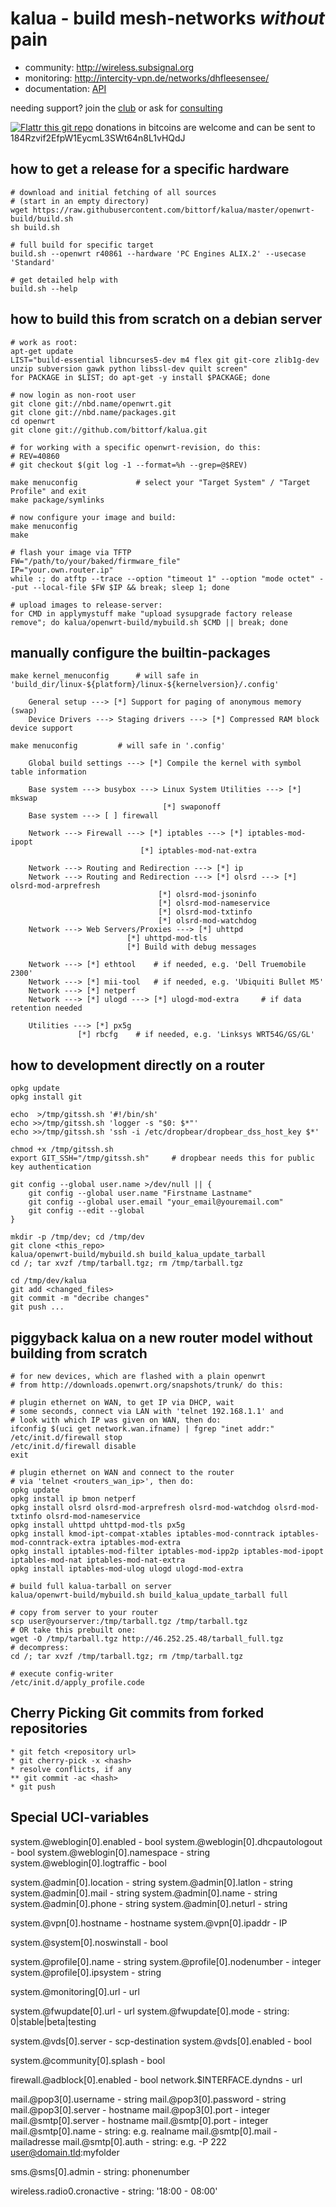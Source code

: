 kalua - build mesh-networks _without_ pain
==========================================

* community: http://wireless.subsignal.org
* monitoring: http://intercity-vpn.de/networks/dhfleesensee/
* documentation: [API](http://wireless.subsignal.org/index.php?title=Firmware-Dokumentation_API)

needing support?
join the [club](http://blog.maschinenraum.tk) or ask for [consulting](http://bittorf-wireless.de)

[![Flattr this git repo](http://api.flattr.com/button/flattr-badge-large.png)](https://flattr.com/submit/auto?user_id=bittorf&url=https://github.com/bittorf/kalua&title=kalua&language=&tags=github&category=software)
donations in bitcoins are welcome and can be sent to 184Rzvif2EfpW1EycmL3SWt64n8L1vHQdJ


how to get a release for a specific hardware
--------------------------------------------

	# download and initial fetching of all sources
	# (start in an empty directory)
	wget https://raw.githubusercontent.com/bittorf/kalua/master/openwrt-build/build.sh
	sh build.sh

	# full build for specific target
	build.sh --openwrt r40861 --hardware 'PC Engines ALIX.2' --usecase 'Standard'

	# get detailed help with
	build.sh --help


how to build this from scratch on a debian server
-------------------------------------------------

	# work as root:
	apt-get update
	LIST="build-essential libncurses5-dev m4 flex git git-core zlib1g-dev unzip subversion gawk python libssl-dev quilt screen"
	for PACKAGE in $LIST; do apt-get -y install $PACKAGE; done

	# now login as non-root user
	git clone git://nbd.name/openwrt.git
	git clone git://nbd.name/packages.git
	cd openwrt
	git clone git://github.com/bittorf/kalua.git

	# for working with a specific openwrt-revision, do this:
	# REV=40860
	# git checkout $(git log -1 --format=%h --grep=@$REV)

	make menuconfig				# select your "Target System" / "Target Profile" and exit
	make package/symlinks

	# now configure your image and build:
	make menuconfig
	make

	# flash your image via TFTP
	FW="/path/to/your/baked/firmware_file"
	IP="your.own.router.ip"
	while :; do atftp --trace --option "timeout 1" --option "mode octet" --put --local-file $FW $IP && break; sleep 1; done

	# upload images to release-server:
	for CMD in applymystuff make "upload sysupgrade factory release remove"; do kalua/openwrt-build/mybuild.sh $CMD || break; done


manually configure the builtin-packages
---------------------------------------

	make kernel_menuconfig		# will safe in 'build_dir/linux-${platform}/linux-${kernelversion}/.config'

		General setup ---> [*] Support for paging of anonymous memory (swap)
		Device Drivers ---> Staging drivers ---> [*] Compressed RAM block device support

	make menuconfig 		# will safe in '.config'

		Global build settings ---> [*] Compile the kernel with symbol table information

		Base system ---> busybox ---> Linux System Utilities ---> [*] mkswap
									  [*] swaponoff
		Base system ---> [ ] firewall

		Network ---> Firewall ---> [*] iptables ---> [*] iptables-mod-ipopt
							     [*] iptables-mod-nat-extra

		Network ---> Routing and Redirection ---> [*] ip
		Network ---> Routing and Redirection ---> [*] olsrd ---> [*] olsrd-mod-arprefresh
									 [*] olsrd-mod-jsoninfo
									 [*] olsrd-mod-nameservice
									 [*] olsrd-mod-txtinfo
									 [*] olsrd-mod-watchdog
		Network ---> Web Servers/Proxies ---> [*] uhttpd
						      [*] uhttpd-mod-tls
						      [*] Build with debug messages

		Network ---> [*] ethtool	# if needed, e.g. 'Dell Truemobile 2300'
		Network ---> [*] mii-tool	# if needed, e.g. 'Ubiquiti Bullet M5'
		Network ---> [*] netperf
		Network ---> [*] ulogd ---> [*] ulogd-mod-extra		# if data retention needed

		Utilities ---> [*] px5g
			       [*] rbcfg	# if needed, e.g. 'Linksys WRT54G/GS/GL'


how to development directly on a router
---------------------------------------

	opkg update
	opkg install git

	echo  >/tmp/gitssh.sh '#!/bin/sh'
	echo >>/tmp/gitssh.sh 'logger -s "$0: $*"'
	echo >>/tmp/gitssh.sh 'ssh -i /etc/dropbear/dropbear_dss_host_key $*'

	chmod +x /tmp/gitssh.sh
	export GIT_SSH="/tmp/gitssh.sh"		# dropbear needs this for public key authentication

	git config --global user.name >/dev/null || {
		git config --global user.name "Firstname Lastname"
		git config --global user.email "your_email@youremail.com"
		git config --edit --global
	}

	mkdir -p /tmp/dev; cd /tmp/dev
	git clone <this_repo>
	kalua/openwrt-build/mybuild.sh build_kalua_update_tarball
	cd /; tar xvzf /tmp/tarball.tgz; rm /tmp/tarball.tgz

	cd /tmp/dev/kalua
	git add <changed_files>
	git commit -m "decribe changes"
	git push ...


piggyback kalua on a new router model without building from scratch
-------------------------------------------------------------------

	# for new devices, which are flashed with a plain openwrt
	# from http://downloads.openwrt.org/snapshots/trunk/ do this:

	# plugin ethernet on WAN, to get IP via DHCP, wait
	# some seconds, connect via LAN with 'telnet 192.168.1.1' and
	# look with which IP was given on WAN, then do:
	ifconfig $(uci get network.wan.ifname) | fgrep "inet addr:"
	/etc/init.d/firewall stop
	/etc/init.d/firewall disable
	exit

	# plugin ethernet on WAN and connect to the router
	# via 'telnet <routers_wan_ip>', then do:
	opkg update
	opkg install ip bmon netperf
	opkg install olsrd olsrd-mod-arprefresh olsrd-mod-watchdog olsrd-mod-txtinfo olsrd-mod-nameservice
	opkg install uhttpd uhttpd-mod-tls px5g
	opkg install kmod-ipt-compat-xtables iptables-mod-conntrack iptables-mod-conntrack-extra iptables-mod-extra
	opkg install iptables-mod-filter iptables-mod-ipp2p iptables-mod-ipopt iptables-mod-nat iptables-mod-nat-extra
	opkg install iptables-mod-ulog ulogd ulogd-mod-extra

	# build full kalua-tarball on server
	kalua/openwrt-build/mybuild.sh build_kalua_update_tarball full

	# copy from server to your router
	scp user@yourserver:/tmp/tarball.tgz /tmp/tarball.tgz
	# OR take this prebuilt one:
	wget -O /tmp/tarball.tgz http://46.252.25.48/tarball_full.tgz
	# decompress:
	cd /; tar xvzf /tmp/tarball.tgz; rm /tmp/tarball.tgz

	# execute config-writer
	/etc/init.d/apply_profile.code


Cherry Picking Git commits from forked repositories
---------------------------------------------------

	* git fetch <repository url>
	* git cherry-pick -x <hash>
	* resolve conflicts, if any
	** git commit -ac <hash>
	* git push


Special UCI-variables
---------------------

system.@weblogin[0].enabled		- bool
system.@weblogin[0].dhcpautologout	- bool
system.@weblogin[0].namespace		- string
system.@weblogin[0].logtraffic		- bool

system.@admin[0].location		- string
system.@admin[0].latlon			- string
system.@admin[0].mail			- string
system.@admin[0].name			- string
system.@admin[0].phone			- string
system.@admin[0].neturl			- string

system.@vpn[0].hostname			- hostname
system.@vpn[0].ipaddr			- IP

system.@system[0].noswinstall		- bool

system.@profile[0].name			- string
system.@profile[0].nodenumber		- integer
system.@profile[0].ipsystem		- string

system.@monitoring[0].url		- url

system.@fwupdate[0].url			- url
system.@fwupdate[0].mode		- string: 0|stable|beta|testing

system.@vds[0].server			- scp-destination
system.@vds[0].enabled			- bool

system.@community[0].splash		- bool

firewall.@adblock[0].enabled		- bool
network.$INTERFACE.dyndns		- url

mail.@pop3[0].username			- string
mail.@pop3[0].password			- string
mail.@pop3[0].server			- hostname
mail.@pop3[0].port			- integer
mail.@smtp[0].server			- hostname
mail.@smtp[0].port			- integer
mail.@smtp[0].name			- string: e.g. realname
mail.@smtp[0].mail			- mailadresse
mail.@smtp[0].auth			- string: e.g. -P 222 user@domain.tld:myfolder

sms.@sms[0].admin			- string: phonenumber

wireless.radio0.cronactive		- string: '18:00 - 08:00'
